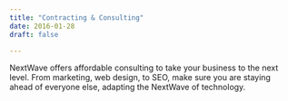 ```yaml
---
title: "Contracting & Consulting"
date: 2016-01-28
draft: false

---
```


NextWave offers affordable consulting to take your business to the next level. From marketing, web design, to SEO, make sure you are staying ahead of everyone else, adapting the NextWave of technology.
